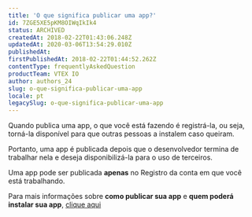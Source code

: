 ```yaml
---
title: 'O que significa publicar uma app?'
id: 7ZGE5XE5pKM8OIWqIkIk4
status: ARCHIVED
createdAt: 2018-02-22T01:43:06.248Z
updatedAt: 2020-03-06T13:54:29.010Z
publishedAt: 
firstPublishedAt: 2018-02-22T01:44:52.262Z
contentType: frequentlyAskedQuestion
productTeam: VTEX IO
author: authors_24
slug: o-que-significa-publicar-uma-app
locale: pt
legacySlug: o-que-significa-publicar-uma-app
---
```


Quando publica uma app, o que você está fazendo é registrá-la, ou seja, torná-la disponível para que outras pessoas a instalem caso queiram.

Portanto, uma app é publicada depois que o desenvolvedor termina de trabalhar nela e deseja disponibilizá-la para o uso de terceiros.

Uma app pode ser publicada __apenas__ no Registro da conta em que você está trabalhando.

Para mais informações sobre __como publicar sua app__ e __quem poderá instalar sua app__, [clique aqui](http://help.vtex.com/pt/tutorial/publicar-a-app-no-registro-da-conta-atual)
